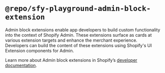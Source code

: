 # `@repo/sfy-playground-admin-block-extension`

Admin block extensions enable app developers to build custom functionality into the context of Shopify Admin. These extensions surface as cards at various extension targets and enhance the merchant experience. Developers can build the content of these extensions using Shopify's UI Extension components for Admin.

Learn more about Admin block extensions in Shopify’s [developer documentation](https://shopify.dev/docs/apps/admin/admin-actions-and-blocks).
